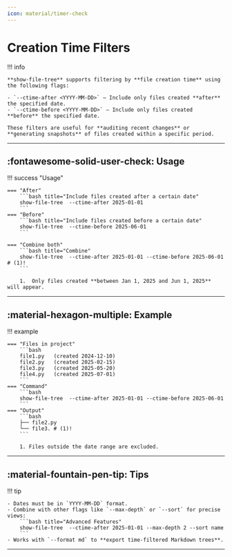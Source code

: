 ```yaml
---
icon: material/timer-check
---
```


# Creation Time Filters

!!! info 

    **show-file-tree** supports filtering by **file creation time** using the following flags:

    - `--ctime-after <YYYY-MM-DD>` — Include only files created **after** the specified date.  
    - `--ctime-before <YYYY-MM-DD>` — Include only files created **before** the specified date.

    These filters are useful for **auditing recent changes** or **generating snapshots** of files created within a specific period.

---

## :fontawesome-solid-user-check: Usage

!!! success "Usage"

    === "After"
        ```bash title="Include files created after a certain date"
        show-file-tree  --ctime-after 2025-01-01
        ```
    === "Before"
        ```bash title="Include files created before a certain date"
        show-file-tree  --ctime-before 2025-06-01
        ```

    === "Combine both"
        ```bash title="Combine"
        show-file-tree  --ctime-after 2025-01-01 --ctime-before 2025-06-01 # (1)!
        ```

        1.  Only files created **between Jan 1, 2025 and Jun 1, 2025** will appear.

---

## :material-hexagon-multiple: Example

!!! example

    === "Files in project"
        ```bash
        file1.py   (created 2024-12-10)
        file2.py   (created 2025-02-15)
        file3.py   (created 2025-05-20)
        file4.py   (created 2025-07-01)
        ```
    === "Command"
        ```bash
        show-file-tree  --ctime-after 2025-01-01 --ctime-before 2025-06-01
        ```
    === "Output"
        ```bash
        ├── file2.py
        └── file3. # (1)!
        ```

        1. Files outside the date range are excluded.

---

## :material-fountain-pen-tip: Tips

!!! tip

    - Dates must be in `YYYY-MM-DD` format.
    - Combine with other flags like `--max-depth` or `--sort` for precise views:
        ```bash title="Advanced Features"
        show-file-tree  --ctime-after 2025-01-01 --max-depth 2 --sort name
        ```
    - Works with `--format md` to **export time-filtered Markdown trees**.

---